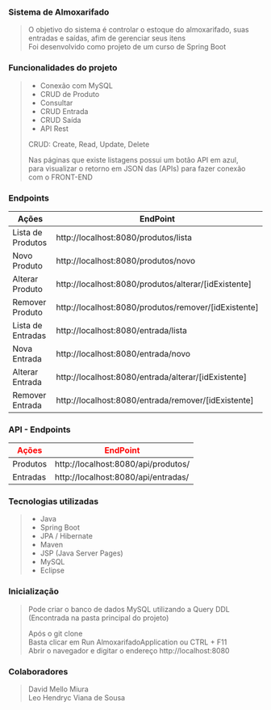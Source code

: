 ### Sistema de Almoxarifado
>O objetivo do sistema é controlar o estoque do almoxarifado, suas entradas e saídas, afim de gerenciar seus itens <br>
Foi desenvolvido como projeto de um curso de Spring Boot


### Funcionalidades do projeto
> - Conexão com MySQL
> - CRUD de Produto
> - Consultar
> - CRUD Entrada
> - CRUD Saída
> - API Rest
>
> CRUD: Create, Read, Update, Delete
>
> Nas páginas que existe listagens possui um botão API em azul, <br>
para visualizar o retorno em JSON das (APIs) para fazer conexão <br>
com o FRONT-END



### Endpoints
<table>
<thead>
  <tr>
    <th>Ações</th>
    <th>EndPoint</th>
  </tr>
</thead>
<tbody>
  <tr>
    <td>Lista de Produtos</td>
    <td>http://localhost:8080/produtos/lista</td>
  </tr>
  
  <tr>
    <td>Novo Produto</td>
    <td>http://localhost:8080/produtos/novo</td>
  </tr>
  
  <tr>
    <td>Alterar Produto</td>
    <td>http://localhost:8080/produtos/alterar/[idExistente]</td>
  </tr>
  
  <tr>
    <td>Remover Produto</td>
    <td>http://localhost:8080/produtos/remover/[idExistente]</td>
  </tr>
  
  <tr>
    <td>Lista de Entradas</td>
    <td>http://localhost:8080/entrada/lista</td>
  </tr>
  
  <tr>
    <td>Nova Entrada</td>
    <td>http://localhost:8080/entrada/novo</td>
  </tr>
  
  <tr>
    <td>Alterar Entrada</td>
    <td>http://localhost:8080/entrada/alterar/[idExistente]</td>
  </tr>
  
  <tr>
    <td>Remover Entrada</td>
    <td>http://localhost:8080/entrada/remover/[idExistente]</td>
  </tr>
</tbody>
</table>


### API - Endpoints
<table>
<thead>
  <tr>
    <th style="color: red;">Ações</th>
    <th style="color: red;">EndPoint</th>
  </tr>
</thead>
<tbody>
  <tr>
    <td>Produtos</td>
    <td>http://localhost:8080/api/produtos/</td>
  </tr>
  
  <tr>
    <td>Entradas</td>
    <td>http://localhost:8080/api/entradas/</td>
  </tr>
</tbody>
</table>


### Tecnologias utilizadas
>* Java
>* Spring Boot
>* JPA / Hibernate
>* Maven
>* JSP (Java Server Pages)
>* MySQL
>* Eclipse



### Inicialização
> Pode criar o banco de dados MySQL utilizando a Query DDL (Encontrada na pasta principal do projeto)<br>
>
> Após o git clone<br>
> Basta clicar em Run AlmoxarifadoApplication ou CTRL + F11<br>
> Abrir o navegador e digitar o endereço http://localhost:8080<br>



### Colaboradores

> David Mello Miura<br>
> Leo Hendryc Viana de Sousa
